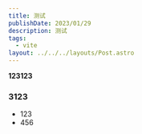 ```yaml
---
title: 测试
publishDate: 2023/01/29
description: 测试
tags:
  - vite
layout: ../../../layouts/Post.astro
---
```


**123123**
### 3123
- 123
- 456